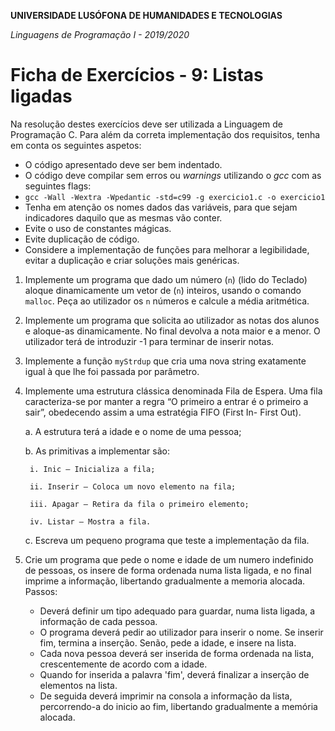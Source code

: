 **UNIVERSIDADE LUSÓFONA DE HUMANIDADES E TECNOLOGIAS**

*Linguagens de Programação I - 2019/2020*

# Ficha de Exercícios - 9: Listas ligadas

Na resolução destes exercícios deve ser utilizada a Linguagem de Programação C. Para além da correta implementação dos requisitos, tenha em conta os seguintes aspetos:

- O código apresentado deve ser bem indentado. 
- O código deve compilar sem erros ou *warnings* utilizando o *gcc* com as seguintes flags:
- `gcc -Wall -Wextra -Wpedantic -std=c99 -g exercicio1.c -o exercicio1`
- Tenha em atenção os nomes dados das variáveis, para que sejam indicadores daquilo que as mesmas vão conter.
- Evite o uso de constantes mágicas. 
- Evite duplicação de código. 
- Considere a implementação de funções para melhorar a legibilidade, evitar a duplicação e criar soluções mais genéricas.

1.	Implemente um programa que dado um número (`n`) (lido do Teclado) aloque dinamicamente um vetor de (`n`) inteiros, usando o comando `malloc`. Peça ao utilizador os `n` números e calcule a média aritmética.

2.	Implemente um programa que solicita ao utilizador as notas dos alunos e aloque-as dinamicamente. No final devolva a nota maior e a menor. O utilizador terá de introduzir -1 para terminar de inserir notas.

3.	Implemente a função `myStrdup` que cria uma nova string exatamente igual à que lhe foi passada por parâmetro.

4.	Implemente uma estrutura clássica denominada Fila de Espera. Uma fila caracteriza-se por manter a regra “O primeiro a entrar é o primeiro a sair”, obedecendo assim a uma estratégia FIFO (First In- First Out).

     a.	A estrutura terá a idade e o nome de uma pessoa;
  
     b.	As primitivas a implementar são:
    
         i. Inic – Inicializa a fila;
        
         ii. Inserir – Coloca um novo elemento na fila;
        
         iii. Apagar – Retira da fila o primeiro elemento;
        
         iv. Listar – Mostra a fila.
    
     c.	Escreva um pequeno programa que teste a implementação da fila.

5. Crie um programa que pede o nome e idade de um numero indefinido de pessoas, os insere de forma ordenada numa lista ligada, e no final imprime a informação, libertando gradualmente a memoria alocada. Passos:
    * Deverá definir um tipo adequado para guardar, numa lista ligada, a informação de cada pessoa.
    * O programa deverá pedir ao utilizador para inserir o nome. Se inserir fim, termina a inserção. Senão, pede a idade, e insere na lista.
    * Cada nova pessoa deverá ser inserida de forma ordenada na lista, crescentemente de acordo com a idade.
    * Quando for inserida a palavra 'fim', deverá finalizar a inserção de elementos na lista.
    * De seguida deverá imprimir na consola a informação da lista, percorrendo-a do inicio ao fim, libertando gradualmente a memória alocada.
